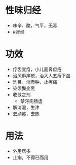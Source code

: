 # 性味归经
- 味辛、酸，气平，无毒
-  #肾经 
# 功效
- 疗齿宣疳，小儿面鼻疳疮
- 治风癣痒疮，治大人五痔下血
- 洗目，消赤肿，止疼痛
- 染须鬓变黑
- 收敛之剂
    - 禁泻痢肠虚
 - 解消渴，生津
 - 去顽疼，去热
# 用法
- 外用居多
- 止痢，不得已而用